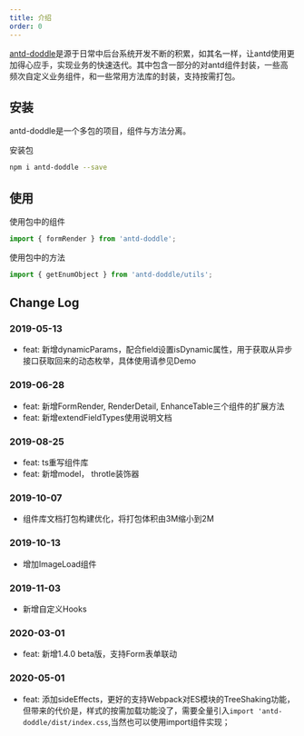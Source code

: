 ```yaml
---
title: 介绍
order: 0
---
```


[antd-doddle](https://github.com/closertb/antd-doddle)是源于日常中后台系统开发不断的积累，如其名一样，让antd使用更加得心应手，实现业务的快速迭代。其中包含一部分的对antd组件封装，一些高频次自定义业务组件，和一些常用方法库的封装，支持按需打包。

## 安装

antd-doddle是一个多包的项目，组件与方法分离。

安装包
```sh
npm i antd-doddle --save
```

## 使用  

使用包中的组件  
```javascript
import { formRender } from 'antd-doddle';
```

使用包中的方法 
```javascript
import { getEnumObject } from 'antd-doddle/utils';
```

## Change Log

### 2019-05-13

 - feat: 新增dynamicParams，配合field设置isDynamic属性，用于获取从异步接口获取回来的动态枚举，具体使用请参见Demo

### 2019-06-28
 - feat: 新增FormRender, RenderDetail, EnhanceTable三个组件的扩展方法
 - feat: 新增extendFieldTypes使用说明文档

 ### 2019-08-25

 - feat: ts重写组件库
 - feat: 新增model， throtle装饰器

 ### 2019-10-07
 - 组件库文档打包构建优化，将打包体积由3M缩小到2M

 ### 2019-10-13
 - 增加ImageLoad组件

### 2019-11-03
 - 新增自定义Hooks

### 2020-03-01

 - feat: 新增1.4.0 beta版，支持Form表单联动

 ### 2020-05-01

 - feat: 添加sideEffects，更好的支持Webpack对ES模块的TreeShaking功能，但带来的代价是，样式的按需加载功能没了，需要全量引入`import 'antd-doddle/dist/index.css`,当然也可以使用import组件实现；